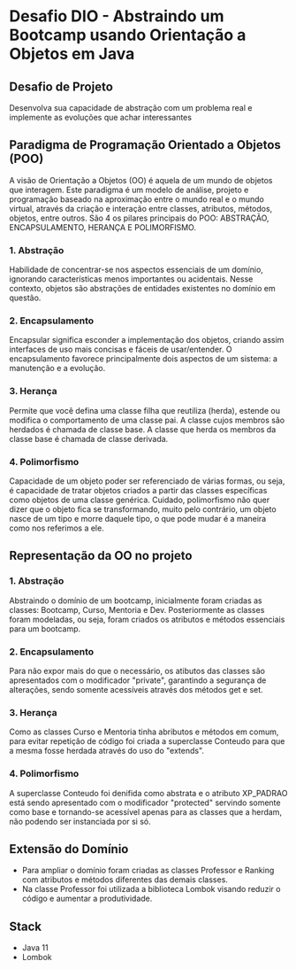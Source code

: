 # Desafio DIO - Abstraindo um Bootcamp usando Orientação a Objetos em Java

## Desafio de Projeto
Desenvolva sua capacidade de abstração com um problema real e implemente as evoluções que achar interessantes

## Paradigma de Programação Orientado a Objetos (POO)

A visão de Orientação a Objetos (OO) é aquela de um mundo de objetos que interagem.
Este paradigma é um modelo de análise, projeto e programação baseado na aproximação entre o mundo real e o mundo virtual,
através da criação e interação entre classes, atributos, métodos, objetos, entre outros.
São 4 os pilares principais do POO: ABSTRAÇÃO, ENCAPSULAMENTO, HERANÇA E POLIMORFISMO.

### 1. Abstração
Habilidade de concentrar-se nos aspectos essenciais de um domínio, ignorando características menos importantes ou acidentais.
Nesse contexto, objetos são abstrações de entidades existentes no domínio em questão.

### 2. Encapsulamento
Encapsular significa esconder a implementação dos objetos, criando assim interfaces de uso mais concisas e fáceis de usar/entender.
O encapsulamento favorece principalmente dois aspectos de um sistema: a manutenção e a evolução.

### 3. Herança
Permite que você defina uma classe filha que reutiliza (herda), estende ou modifica o comportamento de uma classe pai.
A classe cujos membros são herdados é chamada de classe base. A classe que herda os membros da classe base é chamada de classe derivada.

### 4. Polimorfismo
Capacidade de um objeto poder ser referenciado de várias formas, ou seja, é capacidade de tratar objetos criados a partir
das classes específicas como objetos de uma classe genérica. Cuidado, polimorfismo não quer dizer que o objeto fica se transformando,
muito pelo contrário, um objeto nasce de um tipo e morre daquele tipo, o que pode mudar é a maneira como nos referimos a ele.

## Representação da OO no projeto

### 1. Abstração
Abstraindo o domínio de um bootcamp, inicialmente foram criadas as classes: Bootcamp, Curso, Mentoria e Dev.
Posteriormente as classes foram modeladas, ou seja, foram criados os atributos e métodos essenciais para um bootcamp.

### 2. Encapsulamento
Para não expor mais do que o necessário, os atibutos das classes são apresentados com o modificador "private",
garantindo a segurança de alterações, sendo somente acessíveis através dos métodos get e set.

### 3. Herança
Como as classes Curso e Mentoria tinha abributos e métodos em comum, para evitar repetição de código
foi criada a superclasse Conteudo para que a mesma fosse herdada através do uso do "extends".

### 4. Polimorfismo
A superclasse Conteudo foi denifida como abstrata e o atributo XP_PADRAO está sendo apresentado com o modificador "protected"
servindo somente como base e tornando-se acessível apenas para as classes que a herdam, não podendo ser instanciada por si só. 

## Extensão do Domínio
- Para ampliar o domínio foram criadas as classes Professor e Ranking com atributos e métodos diferentes das demais classes.
- Na classe Professor foi utilizada a biblioteca Lombok visando reduzir o código e aumentar a produtividade.

## Stack

- Java 11
- Lombok
